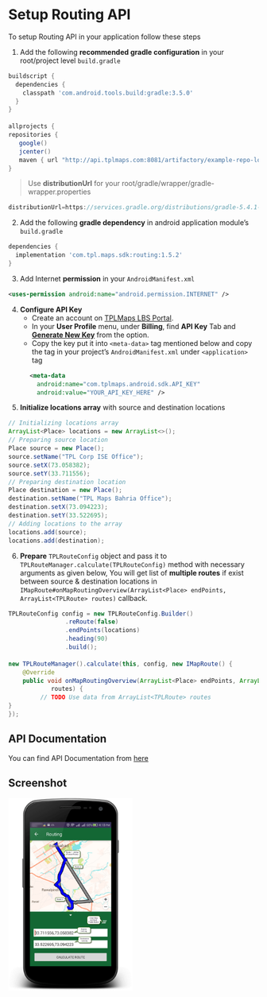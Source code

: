 # Setup Routing API
To setup Routing API in your application follow these steps
1. Add the following **recommended gradle configuration** in your root/project level `build.gradle`
``` groovy
buildscript {
  dependencies {
    classpath 'com.android.tools.build:gradle:3.5.0'
  }
}

allprojects {
repositories {
   google()
   jcenter()
   maven { url "http://api.tplmaps.com:8081/artifactory/example-repo-local/" }
}
```
> Use **distributionUrl** for your root/gradle/wrapper/gradle-wrapper.properties
```groovy
distributionUrl=https://services.gradle.org/distributions/gradle-5.4.1-all.zip
```
2. Add the following **gradle dependency** in android application module’s `build.gradle`
``` groovy
dependencies {
  implementation 'com.tpl.maps.sdk:routing:1.5.2'
}
```
3. Add Internet **permission** in your `AndroidManifest.xml`
``` xml
<uses-permission android:name="android.permission.INTERNET" />
```
4. **Configure API Key**
      - Create an account on [TPLMaps LBS Portal](https://api.tplmaps.com/apiportal).
      - In your **User Profile** menu, under **Billing**, find **API Key** Tab and [**Generate New Key**](https://api.tplmaps.com/apiportal/#/app/billing/api-key-management) from the option.
      - Copy the key put it into `<meta-data>` tag mentioned below and copy the tag in your project’s `AndroidManifest.xml` under `<application>` tag
``` xml
      <meta-data
        android:name="com.tplmaps.android.sdk.API_KEY"
        android:value="YOUR_API_KEY_HERE" />
```
5.	**Initialize locations array** with source and destination locations
``` java
// Initializing locations array
ArrayList<Place> locations = new ArrayList<>();
// Preparing source location
Place source = new Place();
source.setName("TPL Corp ISE Office");
source.setX(73.058382);
source.setY(33.711556);
// Preparing destination location
Place destination = new Place();
destination.setName("TPL Maps Bahria Office");
destination.setX(73.094223);
destination.setY(33.522695);
// Adding locations to the array
locations.add(source);
locations.add(destination);
```
6.	**Prepare** `TPLRouteConfig` object and pass it to `TPLRouteManager.calculate(TPLRouteConfig)` method with necessary arguments as given below, You will get list of **multiple routes** if exist between source & destination locations in `IMapRoute#onMapRoutingOverview(ArrayList<Place> endPoints, ArrayList<TPLRoute> routes)` callback.
``` java
TPLRouteConfig config = new TPLRouteConfig.Builder()
                .reRoute(false)
                .endPoints(locations)
                .heading(90)
                .build();

new TPLRouteManager().calculate(this, config, new IMapRoute() {
    @Override
    public void onMapRoutingOverview(ArrayList<Place> endPoints, ArrayList<TPLRoute>
            routes) {
         // TODO Use data from ArrayList<TPLRoute> routes
}
});
```
## API Documentation
You can find API Documentation from [here](https://api.tplmaps.com/api-documentation/com/tpl/maps/sdk/routing/package-summary.html)
## Screenshot
<p float="left">
 <img src="documentation/Images/screenshots/Routing.png" width="250" />
</p></br>




